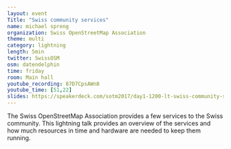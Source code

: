 ```yaml
---
layout: event
Title: "Swiss community services"
name: michael spreng
organization: Swiss OpenStreetMap Association
theme: multi
category: lightning
length: 5min
twitter: SwissOSM
osm: datendelphin
time: friday
room: Main hall
youtube_recording: 87D7CpsAWn8
youtube_time: [51,22]
slides: https://speakerdeck.com/sotm2017/day1-1200-lt-swiss-community-services
---
```

The Swiss OpenStreetMap Association provides a few services to the Swiss community. This lightning talk provides an overview of the services and how much resources in time and hardware are needed to keep them running.
